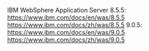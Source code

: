 IBM
    WebSphere Application Server
        8.5.5:
            https://www.ibm.com/docs/en/was/8.5.5
            https://www.ibm.com/docs/zh/was/8.5.5
        9.0.5:
            https://www.ibm.com/docs/en/was/9.0.5
            https://www.ibm.com/docs/zh/was/9.0.5
